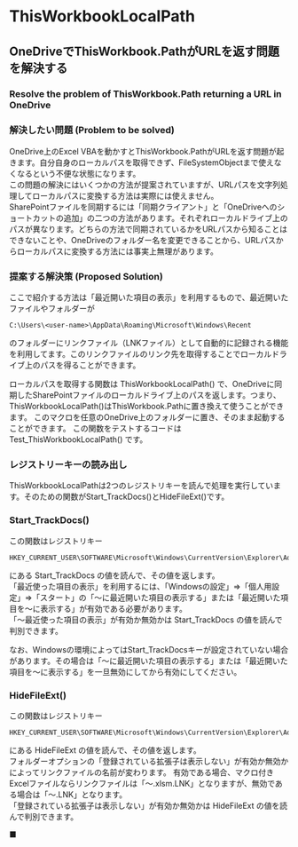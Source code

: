 # ThisWorkbookLocalPath
## OneDriveでThisWorkbook.PathがURLを返す問題を解決する    
### Resolve the problem of ThisWorkbook.Path returning a URL in OneDrive ###   
  
  
### 解決したい問題 (Problem to be solved) ### 
  
OneDrive上のExcel VBAを動かすとThisWorkbook.PathがURLを返す問題が起きます。自分自身のローカルパスを取得できず、FileSystemObjectまで使えなくなるという不便な状態になります。    
この問題の解決にはいくつかの方法が提案されていますが、URLパスを文字列処理してローカルパスに変換する方法は実際には使えません。  
SharePointファイルを同期するには「同期クライアント」と「OneDriveへのショートカットの追加」の二つの方法があります。それぞれローカルドライブ上のパスが異なります。どちらの方法で同期されているかをURLパスから知ることはできないことや、OneDriveのフォルダー名を変更できることから、URLパスからローカルパスに変換する方法には事実上無理があります。  

### 提案する解決策 (Proposed Solution) ###  
  
ここで紹介する方法は「最近開いた項目の表示」を利用するもので、最近開いたファイルやフォルダーが
  
    C:\Users\<user-name>\AppData\Roaming\Microsoft\Windows\Recent  
  
のフォルダーにリンクファイル（LNKファイル）として自動的に記録される機能を利用してます。このリンクファイルのリンク先を取得することでローカルドライブ上のパスを得ることができます。    
  
ローカルパスを取得する関数は ThisWorkbookLocalPath() で、OneDriveに同期したSharePointファイルのローカルドライブ上のパスを返します。つまり、ThisWorkbookLocalPath()はThisWorkbook.Pathに置き換えて使うことができます。 このマクロを任意のOneDrive上のフォルダーに置き、そのまま起動することができます。
この関数をテストするコードは Test_ThisWorkbookLocalPath() です。  
  
### レジストリーキーの読み出し ###  
  
ThisWorkbookLocalPathは2つのレジストリキーを読んで処理を実行しています。そのための関数がStart_TrackDocs()とHideFileExt()です。  
  
### Start_TrackDocs() ###
  
この関数はレジストリキー  

    HKEY_CURRENT_USER\SOFTWARE\Microsoft\Windows\CurrentVersion\Explorer\Advanced\  

にある Start_TrackDocs の値を読んで、その値を返します。  
「最近使った項目の表示」を利用するには、「Windowsの設定」⇒「個人用設定」⇒「スタート」の「～に最近開いた項目の表示する」または「最近開いた項目を～に表示する」が有効である必要があります。  
「～最近使った項目の表示」が有効か無効かは Start_TrackDocs の値を読んで判別できます。  
  
なお、Windowsの環境によってはStart_TrackDocsキーが設定されていない場合があります。その場合は「～に最近開いた項目の表示する」または「最近開いた項目を～に表示する」を一旦無効にしてから有効にしてください。  
  
### HideFileExt() ###
  
この関数はレジストリキー  

    HKEY_CURRENT_USER\SOFTWARE\Microsoft\Windows\CurrentVersion\Explorer\Advanced\  

にある HideFileExt の値を読んで、その値を返します。  
フォルダーオプションの「登録されている拡張子は表示しない」が有効か無効かによってリンクファイルの名前が変わります。
有効である場合、マクロ付きExcelファイルならリンクファイルは「～.xlsm.LNK」となりますが、無効である場合は「～.LNK」となります。  
「登録されている拡張子は表示しない」が有効か無効かは HideFileExt の値を読んで判別できます。    
  
■    
